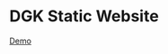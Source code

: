 
# DGK Static Website


<a href="https://justmefael.github.io/dgk-website/" target="_blank">Demo</a>


